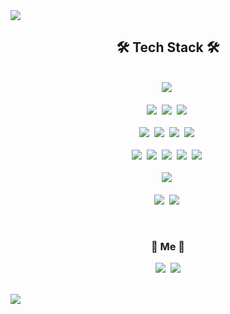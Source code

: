 <img src="https://capsule-render.vercel.app/api?type=waving&color=timeAuto&height=300&section=header&text=SMin1620 Github&fontSize=50" />

<h2 align="center">🛠 Tech Stack 🛠</h2>

<p align="center">
<br>
<img src="https://img.shields.io/badge/python-3670A0?style=for-the-badge&logo=python&logoColor=ffdd54"></a>&nbsp
<br>
<br>
<img src="https://img.shields.io/badge/django-%23092E20.svg?style=for-the-badge&logo=django&logoColor=white"></a>&nbsp
<img src="https://img.shields.io/badge/DJANGO-REST-ff1709?style=for-the-badge&logo=django&logoColor=white&color=ff1709&labelColor=gray"></a>&nbsp
<img src="https://img.shields.io/badge/FastAPI-005571?style=for-the-badge&logo=fastapi"></a>&nbsp
<br>
<br>
<img src="https://img.shields.io/badge/mysql-%2300f.svg?style=for-the-badge&logo=mysql&logoColor=white"></a>&nbsp
<img src="https://img.shields.io/badge/MariaDB-003545?style=for-the-badge&logo=mariadb&logoColor=white"></a>&nbsp
<img src="https://img.shields.io/badge/redis-%23DD0031.svg?style=for-the-badge&logo=redis&logoColor=white"></a>&nbsp
<img src="https://img.shields.io/badge/-ElasticSearch-005571?style=for-the-badge&logo=elasticsearch"></a>&nbsp
<br>
<br>
<img src="https://img.shields.io/badge/docker-%230db7ed.svg?style=for-the-badge&logo=docker&logoColor=white"></a>&nbsp
<img src="https://img.shields.io/badge/Rabbitmq-FF6600?style=for-the-badge&logo=rabbitmq&logoColor=white"></a>&nbsp
<img src="https://img.shields.io/badge/nginx-%23009639.svg?style=for-the-badge&logo=nginx&logoColor=white"></a>&nbsp
<img src="https://img.shields.io/badge/gunicorn-%298729.svg?style=for-the-badge&logo=gunicorn&logoColor=white"></a>&nbsp
<img src="https://img.shields.io/badge/logstash-005571?style=for-the-badge&logo=Logstash&logoColor=white"></a>&nbsp
<br>
<br>
<img src="https://img.shields.io/badge/Kibana-005571?style=for-the-badge&logo=Kibana&logoColor=white"></a>&nbsp
<br>
<br>
<img src="https://img.shields.io/badge/GoogleCloud-%234285F4.svg?style=for-the-badge&logo=google-cloud&logoColor=white"></a>&nbsp
<img src="https://img.shields.io/badge/AWS-%23FF9900.svg?style=for-the-badge&logo=amazon-aws&logoColor=white"></a>&nbsp
</p>

<br>

<h3 align="center"> 🧸 Me 🧸 </h3>
<p align="center">
  <a href="https://smin1620.tistory.com/"><img src="https://img.shields.io/badge/Tech%20Blog-11B48A?style=flat-square&logo=Vimeo&logoColor=white&link=https://smin1620.tistory.com/"/></a>&nbsp
  <a href="dltmdals1620@gmail.com"><img src="https://img.shields.io/badge/Gmail-d14836?style=flat-square&logo=Gmail&logoColor=white&link=dltmdals1620@gmail.com"/></a>
</p>
<br>


<img src="https://capsule-render.vercel.app/api?type=waving&color=timeAuto&height=300&section=footer"/>
